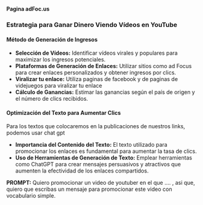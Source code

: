 
**Pagina adFoc.us**

### Estrategia para Ganar Dinero Viendo Vídeos en YouTube

#### Método de Generación de Ingresos

- **Selección de Vídeos:** Identificar vídeos virales y populares para maximizar los ingresos potenciales.
- **Plataformas de Generación de Enlaces:** Utilizar sitios como ad Focus para crear enlaces personalizados y obtener ingresos por clics.
- **Viralizar tu enlace:** Utiliza paginas de facebook y de paginas de videjuegos para viralizar tu enlace
- **Cálculo de Ganancias:** Estimar las ganancias según el país de origen y el número de clics recibidos.

#### Optimización del Texto para Aumentar Clics
Para los textos que colocaremos en la publicaciones de nuestros links, podemos usar chat gpt

- **Importancia del Contenido del Texto:** El texto utilizado para promocionar los enlaces es fundamental para aumentar la tasa de clics.
- **Uso de Herramientas de Generación de Texto:** Emplear herramientas como ChatGPT para crear mensajes persuasivos y atractivos que aumenten la efectividad de los enlaces compartidos.

**PROMPT:** Quiero promocionar un video de youtuber en el que …. , 
asi que, quiero que escribas un mensaje para promocionar este video con vocabulario simple.